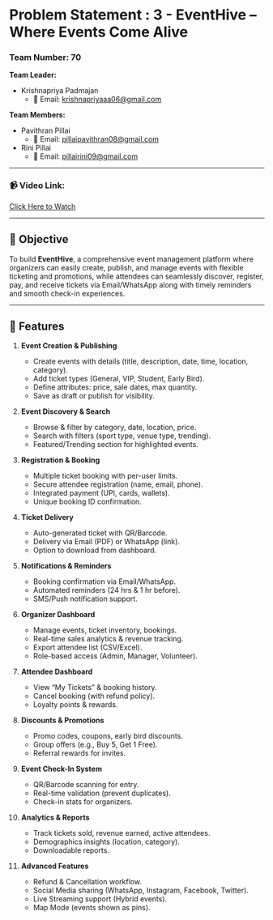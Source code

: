 # Problem Statement : 3 - EventHive – Where Events Come Alive  

### Team Number: 70  

**Team Leader:**  
- Krishnapriya Padmajan  
  - 📧 Email: [krishnapriyaaa06@gmail.com](mailto:krishnapriyaaa06@gmail.com)  

**Team Members:**  
- Pavithran Pillai  
  - 📧 Email:  [pillaipavithran08@gmail.com](mailto:pillaipavithran08@gmail.com)
- Rini Pillai  
  - 📧 Email:  [pillairini09@gmail.com](mailto:pillairini09@gmail.com)

---

### 📹 Video Link:  
[Click Here to Watch](#)

---

## 🎯 Objective  
To build **EventHive**, a comprehensive event management platform where organizers can easily create, publish, and manage events with flexible ticketing and promotions, while attendees can seamlessly discover, register, pay, and receive tickets via Email/WhatsApp along with timely reminders and smooth check-in experiences.

---

## 🚀 Features  

1. **Event Creation & Publishing**  
   - Create events with details (title, description, date, time, location, category).  
   - Add ticket types (General, VIP, Student, Early Bird).  
   - Define attributes: price, sale dates, max quantity.  
   - Save as draft or publish for visibility.  

2. **Event Discovery & Search**  
   - Browse & filter by category, date, location, price.  
   - Search with filters (sport type, venue type, trending).  
   - Featured/Trending section for highlighted events.  

3. **Registration & Booking**  
   - Multiple ticket booking with per-user limits.  
   - Secure attendee registration (name, email, phone).  
   - Integrated payment (UPI, cards, wallets).  
   - Unique booking ID confirmation.  

4. **Ticket Delivery**  
   - Auto-generated ticket with QR/Barcode.  
   - Delivery via Email (PDF) or WhatsApp (link).  
   - Option to download from dashboard.  

5. **Notifications & Reminders**  
   - Booking confirmation via Email/WhatsApp.  
   - Automated reminders (24 hrs & 1 hr before).  
   - SMS/Push notification support.  

6. **Organizer Dashboard**  
   - Manage events, ticket inventory, bookings.  
   - Real-time sales analytics & revenue tracking.  
   - Export attendee list (CSV/Excel).  
   - Role-based access (Admin, Manager, Volunteer).  

7. **Attendee Dashboard**  
   - View “My Tickets” & booking history.  
   - Cancel booking (with refund policy).  
   - Loyalty points & rewards.  

8. **Discounts & Promotions**  
   - Promo codes, coupons, early bird discounts.  
   - Group offers (e.g., Buy 5, Get 1 Free).  
   - Referral rewards for invites.  

9. **Event Check-In System**  
   - QR/Barcode scanning for entry.  
   - Real-time validation (prevent duplicates).  
   - Check-in stats for organizers.  

10. **Analytics & Reports**  
    - Track tickets sold, revenue earned, active attendees.  
    - Demographics insights (location, category).  
    - Downloadable reports.  

11. **Advanced Features**  
    - Refund & Cancellation workflow.  
    - Social Media sharing (WhatsApp, Instagram, Facebook, Twitter).  
    - Live Streaming support (Hybrid events).  
    - Map Mode (events shown as pins).  

